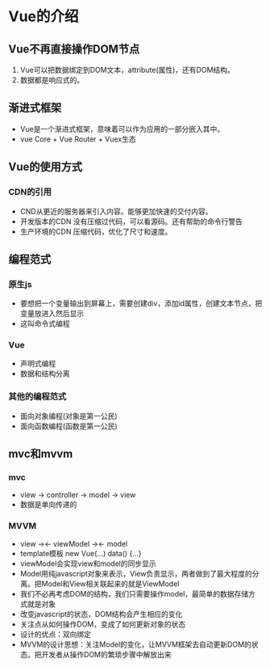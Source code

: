 # Vue的介绍

## Vue不再直接操作DOM节点

1. Vue可以把数据绑定到DOM文本，attribute(属性)，还有DOM结构。
2. 数据都是响应式的。

## 渐进式框架

* Vue是一个渐进式框架，意味着可以作为应用的一部分嵌入其中。
* vue Core + Vue Router + Vuex生态

## Vue的使用方式

### CDN的引用

* CND从更近的服务器来引入内容。能够更加快速的交付内容。
* 开发版本的CDN 没有压缩过代码，可以看源码。还有帮助的命令行警告
* 生产环境的CDN 压缩代码，优化了尺寸和速度。

## 编程范式

### 原生js

* 要想把一个变量输出到屏幕上，需要创建div，添加id属性，创建文本节点，把变量放进入然后显示
* 这叫命令式编程

### Vue

* 声明式编程
* 数据和结构分离

### 其他的编程范式

* 面向对象编程(对象是第一公民)
* 面向函数编程(函数是第一公民)

## mvc和mvvm

### mvc

* view -> controller -> model -> view
* 数据是单向传递的

### MVVM

* view       -><-      viewModel    -><-     model
* template模板        new Vue(...)         data() {...}
* viewModel会实现view和model的同步显示
* Model用纯javascript对象来表示，View负责显示，两者做到了最大程度的分离。把Model和View相关联起来的就是ViewModel
* 我们不必再考虑DOM的结构，我们只需要操作model，最简单的数据存储方式就是对象
* 改变javascript的状态，DOM结构会产生相应的变化
* 关注点从如何操作DOM，变成了如何更新对象的状态
* 设计的优点：双向绑定
* MVVM的设计思想：关注Model的变化，让MVVM框架去自动更新DOM的状态。把开发者从操作DOM的繁琐步骤中解放出来
